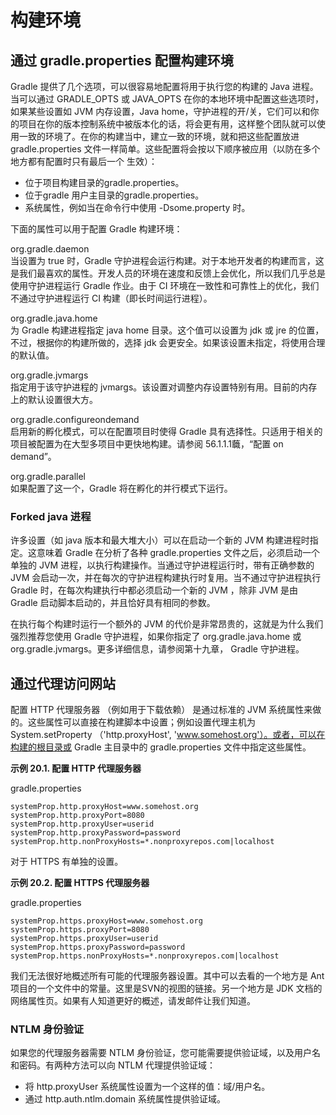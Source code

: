 # 构建环境  
  
## 通过 gradle.properties 配置构建环境  

Gradle 提供了几个选项，可以很容易地配置将用于执行您的构建的 Java 进程。当可以通过 GRADLE_OPTS 或 JAVA_OPTS 在你的本地环境中配置这些选项时，如果某些设置如 JVM 内存设置，Java home，守护进程的开/关，它们可以和你的项目在你的版本控制系统中被版本化的话，将会更有用，这样整个团队就可以使用一致的环境了。在你的构建当中，建立一致的环境，就和把这些配置放进 gradle.properties 文件一样简单。这些配置将会按以下顺序被应用（以防在多个地方都有配置时只有最后一个 生效）：

- 位于项目构建目录的gradle.properties。
- 位于gradle 用户主目录的gradle.properties。
- 系统属性，例如当在命令行中使用 -Dsome.property 时。  

下面的属性可以用于配置 Gradle 构建环境：

org.gradle.daemon  
当设置为 true 时，Gradle 守护进程会运行构建。对于本地开发者的构建而言，这是我们最喜欢的属性。开发人员的环境在速度和反馈上会优化，所以我们几乎总是使用守护进程运行 Gradle 作业。由于 CI 环境在一致性和可靠性上的优化，我们不通过守护进程运行 CI 构建（即长时间运行进程）。

org.gradle.java.home  
为 Gradle 构建进程指定 java home 目录。这个值可以设置为 jdk 或 jre 的位置，不过，根据你的构建所做的，选择 jdk 会更安全。如果该设置未指定，将使用合理的默认值。

org.gradle.jvmargs  
指定用于该守护进程的 jvmargs。该设置对调整内存设置特别有用。目前的内存上的默认设置很大方。

org.gradle.configureondemand  
启用新的孵化模式，可以在配置项目时使得 Gradle 具有选择性。只适用于相关的项目被配置为在大型多项目中更快地构建。请参阅 56.1.1.1蘵，“配置 on demand”。

org.gradle.parallel  
如果配置了这一个，Gradle 将在孵化的并行模式下运行。

### Forked java 进程

许多设置（如 java 版本和最大堆大小）可以在启动一个新的 JVM 构建进程时指定。这意味着 Gradle 在分析了各种 gradle.properties 文件之后，必须启动一个单独的 JVM 进程，以执行构建操作。当通过守护进程运行时，带有正确参数的 JVM 会启动一次，并在每次的守护进程构建执行时复用。当不通过守护进程执行 Gradle 时，在每次构建执行中都必须启动一个新的 JVM ，除非 JVM 是由 Gradle 启动脚本启动的，并且恰好具有相同的参数。

在执行每个构建时运行一个额外的 JVM 的代价是非常昂贵的，这就是为什么我们强烈推荐您使用 Gradle 守护进程，如果你指定了 org.gradle.java.home 或 org.gradle.jvmargs。更多详细信息，请参阅第十九章， Gradle 守护进程。

## 通过代理访问网站  

配置 HTTP 代理服务器 （例如用于下载依赖） 是通过标准的 JVM 系统属性来做的。这些属性可以直接在构建脚本中设置；例如设置代理主机为 System.setProperty （'http.proxyHost', 'www.somehost.org'）。或者，可以在构建的根目录或 Gradle 主目录中的 gradle.properties 文件中指定这些属性。

**示例 20.1. 配置 HTTP 代理服务器**

gradle.properties  
  
```
systemProp.http.proxyHost=www.somehost.org
systemProp.http.proxyPort=8080
systemProp.http.proxyUser=userid
systemProp.http.proxyPassword=password
systemProp.http.nonProxyHosts=*.nonproxyrepos.com|localhost  
```  

对于 HTTPS 有单独的设置。

**示例 20.2. 配置 HTTPS 代理服务器**

gradle.properties  
  
```
systemProp.https.proxyHost=www.somehost.org
systemProp.https.proxyPort=8080
systemProp.https.proxyUser=userid
systemProp.https.proxyPassword=password
systemProp.https.nonProxyHosts=*.nonproxyrepos.com|localhost   
```   

我们无法很好地概述所有可能的代理服务器设置。其中可以去看的一个地方是 Ant 项目的一个文件中的常量。这里是SVN的视图的链接。另一个地方是 JDK 文档的网络属性页。如果有人知道更好的概述，请发邮件让我们知道。

### NTLM 身份验证

如果您的代理服务器需要 NTLM 身份验证，您可能需要提供验证域，以及用户名和密码。有两种方法可以向 NTLM 代理提供验证域：

- 将 http.proxyUser 系统属性设置为一个这样的值：域/用户名。
- 通过 http.auth.ntlm.domain 系统属性提供验证域。